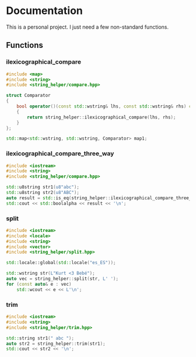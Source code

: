 # Documentation

This is a personal project. I just need a few non-standard functions.

## Functions

### ilexicographical_compare

```cpp
#include <map>
#include <string>
#include <string_helper/compare.hpp>

struct Comparator
{
    bool operator()(const std::wstring& lhs, const std::wstring& rhs) const
    {
        return string_helper::ilexicographical_compare(lhs, rhs);
    }
};

std::map<std::wstring, std::wstring, Comparator> map1;
```

### ilexicographical_compare_three_way

```cpp
#include <iostream>
#include <string>
#include <string_helper/compare.hpp>

std::u8string str1(u8"abc");
std::u8string str2(u8"ABC");
auto result = std::is_eq(string_helper::ilexicographical_compare_three_way(str1, str2));
std::cout << std::boolalpha << result << '\n';
```

### split

```cpp
#include <iostream>
#include <locale>
#include <string>
#include <vector>
#include <string_helper/split.hpp>

std::locale::global(std::locale("es_ES"));

std::wstring str(L"Kurt <3 Bebé");
auto vec = string_helper::split(str, L' ');
for (const auto& e : vec)
    std::wcout << e << L'\n';
```

### trim

```cpp
#include <iostream>
#include <string>
#include <string_helper/trim.hpp>

std::string str1(" abc ");
auto str2 = string_helper::trim(str1);
std::cout << str2 << '\n';
```